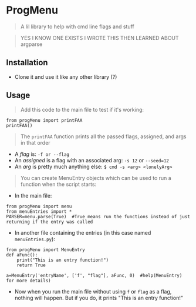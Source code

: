 # ProgMenu

> A lil library to help with cmd line flags and stuff

> YES I KNOW ONE EXISTS I WROTE THIS THEN LEARNED ABOUT argparse

## Installation

- Clone it and use it like any other library (?)

## Usage

> Add this code to the main file to test if it's working:

```
from progMenu import printFAA
printFAA()
```

> The `printFAA` function prints all the passed flags, assigned, and args in that order

- A *flag* is: `-f or --flag`
- An *assigned* is a flag with an associated arg: `-s 12` or `--seed=12`
- An *arg* is pretty much anything else: `$ cmd -s <arg> <lonelyArg>`

> You can create MenuEntry objects which can be used to run a function when the script starts:

- In the main file:
```
from progMenu import menu
from menuEntries import *
PARSER=menu.parse(True)  #True means run the functions instead of just returning if the entry was called
```

- In another file containing the entries (in this case named `menuEntries.py`):
```
from progMenu import MenuEntry
def aFunc():
	print("This is an entry function!")
	return True

a=MenuEntry('entryName', ['f', "flag"], aFunc, 0)  #help(MenuEntry) for more details)
```

- Now when you run the main file without using `f` or `flag` as a flag, nothing will happen. But if you do, it prints "This is an entry function!"

